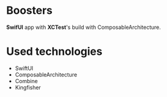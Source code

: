 # Boosters

**SwifUI** app with **XCTest**'s build with ComposableArchitecture.

# Used technologies

- SwiftUI
- ComposableArchitecture
- Combine
- Kingfisher

